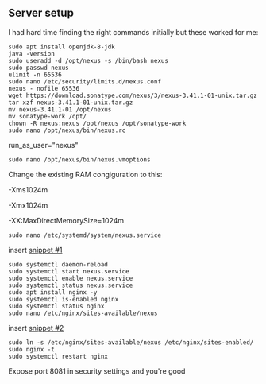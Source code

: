 ## Server setup 
I had hard time finding the right commands initially but these worked for me:
```
sudo apt install openjdk-8-jdk
java -version
sudo useradd -d /opt/nexus -s /bin/bash nexus
sudo passwd nexus
ulimit -n 65536
sudo nano /etc/security/limits.d/nexus.conf
nexus - nofile 65536
wget https://download.sonatype.com/nexus/3/nexus-3.41.1-01-unix.tar.gz
tar xzf nexus-3.41.1-01-unix.tar.gz
mv nexus-3.41.1-01 /opt/nexus
mv sonatype-work /opt/
chown -R nexus:nexus /opt/nexus /opt/sonatype-work
sudo nano /opt/nexus/bin/nexus.rc
```
run_as_user="nexus"
```
sudo nano /opt/nexus/bin/nexus.vmoptions
```
Change the existing RAM congiguration to this:

-Xms1024m

-Xmx1024m

-XX:MaxDirectMemorySize=1024m
```
sudo nano /etc/systemd/system/nexus.service
```
insert [snippet #1](https://github.com/guycalledavinash/nexus-repository/blob/main/installation-snippet-1)
```
sudo systemctl daemon-reload
sudo systemctl start nexus.service
sudo systemctl enable nexus.service
sudo systemctl status nexus.service
sudo apt install nginx -y
sudo systemctl is-enabled nginx
sudo systemctl status nginx
sudo nano /etc/nginx/sites-available/nexus
```
insert [snippet #2](https://github.com/guycalledavinash/nexus-repository/blob/main/installation-snippet-2)
```
sudo ln -s /etc/nginx/sites-available/nexus /etc/nginx/sites-enabled/
sudo nginx -t
sudo systemctl restart nginx
```
Expose port 8081 in security settings and you're good
